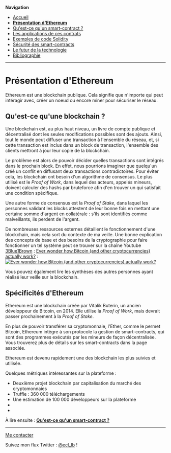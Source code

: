 **Navigation**
* [Accueil](index.html)
* [**Présentation d'Ethereum**](ethereum.html)
* [Qu'est-ce qu'un smart-contract ?](smartcontracts.html)
* [Les applications de ces contrats](applications.html)
* [Exemples de code Solidity](exemples.html)
* [Sécurité des smart-contracts](securite.html)
* [Le futur de la technologie](futur.html)
* [Bibliographie](bibliographie.html)

___
# Présentation d'Ethereum

Ethereum est une blockchain publique. Cela signifie que n'importe qui peut intéragir avec, créer un noeud ou encore miner pour sécuriser le réseau.

## Qu'est-ce qu'une blockchain ?

Une blockchain est, au plus haut niveau, un livre de compte publique et décentralisé dont les seules modifications possibles sont des ajouts.
Ainsi, tout le monde peut diffuser une transaction à l'ensemble du réseau, et, si cette transaction est inclus dans un block de transaction, l'ensemble
des clients mettront à jour leur copie de la blockchain.

Le problème est alors de pouvoir décider quelles transactions sont intégrés dans le prochain block. En effet, nous pourrions imaginer que quelqu'un créé un conflit
en diffusant deux transactions contradictoires. Pour éviter cela, les blockchain ont besoin d'un algorithme de consensus. Le plus utilisé est le _Proof of Work_,
dans lequel des acteurs, appelés mineurs, doivent calculer des hashs par bruteforce afin d'en trouver un qui satisfait une condition spécifique.

Une autre forme de consensus est la _Proof of Stake_, dans laquel les personnes validant les blocks attestent de leur bonne fois en mettant une certaine somme d'argent
en collatérale : s'ils sont identifiés comme malveillants, ils perdent de l'argent.

De nombreuses ressources externes détaillent le fonctionnement d'une blockchain, mais cela sort du contexte de ma veille. Une bonne explication des concepts de base 
et des besoins de la cryptographie pour faire fonctionner un tel système peut se trouver sur la chaîne Youtube [3Blue1Brown](https://www.youtube.com/channel/UCYO_jab_esuFRV4b17AJtAw) :
[Ever wonder how Bitcoin (and other cryptocurrencies) actually work?](https://www.youtube.com/watch?v=bBC-nXj3Ng4) :
[![Ever wonder how Bitcoin (and other cryptocurrencies) actually work?](https://img.youtube.com/vi/bBC-nXj3Ng4/0.jpg)](https://www.youtube.com/watch?v=bBC-nXj3Ng4)

Vous pouvez également lire les synthèses des autres personnes ayant réalisé leur veille sur la blockchain.

## Spécificités d'Ethereum

Ethereum est une blockchain créée par Vitalik Buterin, un ancien développeur de Bitcoin, en 2014. Elle utilise la _Proof of Work_, mais devrait passer prochainement à la _Proof of Stake_.

En plus de pouvoir transférer sa cryptomonnaie, l'Ether, comme le permet Bitcoin, Ethereum intègre à son protocole la gestion de smart-contracts, qui sont des programmes exécutés par les mineurs de façon décentralisée.
Vous trouverez plus de détails sur les smart-contracts dans la page associée.

Ethereum est devenu rapidement une des blockchain les plus suivies et utilisée.

Quelques métriques intéressantes sur la plateforme :
* Deuxième projet blockchain par capitalisation du marché des cryptomonnaies
* Truffle : 360 000 téléchargements
* Une estimation de 100 000 développeurs sur la plateforme
* 
* 

À lire ensuite : [**Qu'est-ce qu'un smart-contract ?**](smartcontracts.html)

___
[Me contacter](mailto://leo.besancon@ecl14.ec-lyon.fr)

Suivez mon flux Twitter : [@ecl_lb](https://twitter.com/ecl_lb) !
